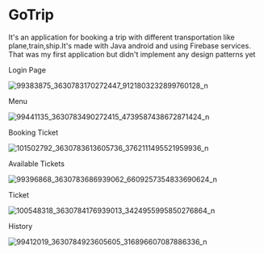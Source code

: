 # GoTrip
It's an application for booking a trip with different transportation like plane,train,ship.It's made with Java android and using Firebase services.
That was my first application but didn't implement any design patterns yet


Login Page

![99383875_3630783170272447_9121803232899760128_n](https://user-images.githubusercontent.com/91211054/134510464-466d201e-896a-4476-9781-35eb02fb7c57.jpg)

Menu

![99441135_3630783490272415_4739587438672871424_n](https://user-images.githubusercontent.com/91211054/134510556-a2ee91cf-7d2f-422a-ac69-174c5db90d8b.jpg)

Booking Ticket

![101502792_3630783613605736_3762111495521959936_n](https://user-images.githubusercontent.com/91211054/134510623-33c88737-3eea-447d-8b1a-fb0981f6597f.jpg)

Available Tickets

![99396868_3630783686939062_6609257354833690624_n](https://user-images.githubusercontent.com/91211054/134510662-452e1ae1-34ab-4c00-9cbf-31ab77fc50f0.jpg)

Ticket

![100548318_3630784176939013_3424955995850276864_n](https://user-images.githubusercontent.com/91211054/134510714-86dea6ad-1f9f-45b0-901b-ad19955b52f0.jpg)

History

![99412019_3630784923605605_316896607087886336_n](https://user-images.githubusercontent.com/91211054/134510825-3d58726b-1dda-420b-b0e0-cabca0feb8e4.jpg)
